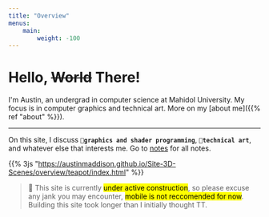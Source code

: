 ```yaml
---
title: "Overview"
menus:
    main:
        weight: -100
---
```


# Hello, <s>World</s> There!

I'm Austin, an undergrad in computer science at Mahidol University. My focus is in computer graphics and technical art. More on my [about me]({{% ref "about" %}}).

---
<!-- On this site, I discuss **`🐇graphics and shader programming`**, **`🎨technical art`**, and whatever else that interests me. You can scroll down for [featured notes](#featured-notes) or go to [notes](notes) for all notes. -->

On this site, I discuss **`🐇graphics and shader programming`**, **`🎨technical art`**, and whatever else that interests me. Go to [notes](notes) for all notes.


{{% 3js "https://austinmaddison.github.io/Site-3D-Scenes/overview/teapot/index.html" %}}



> <span class="text-opacity-100 text-zinc-50">🔨</span> This site is currently <mark>under active construction</mark>, so please excuse any jank you may encounter, <mark>mobile is not reccomended for now</mark>. Building this site took longer than I initially thought TT. 

<!-- # Featured Notes
## Articles
## Projects

 -->





